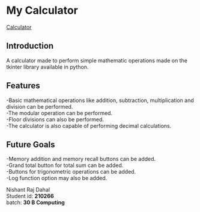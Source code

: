 
# My Calculator
[Calculator](https://imgur.com/a/qxOqjtS)
  
## Introduction 
  
A calculator made to perform simple mathematic operations made on the tkinter library available in python.

## Features 
<p>
-Basic mathematical operations like addition, subtraction, multiplication and division can be performed. <br>
-The modular operation can be performed.<br> 
-Floor divisions can also be performed. <br>
-The calculator is also capable of performing decimal calculations. <br>
</p>

## Future Goals <br>
<p>
-Memory addition and memory recall buttons can be added.<br>
-Grand total button for total sum can be added. <br>
-Buttons for trigonometric operations can be added.<br>
-Log function option may also be added.<br>

</p>

Nishant Raj Dahal<br>
Student id: **210266** <br>
batch: **30 B Computing** <br>










